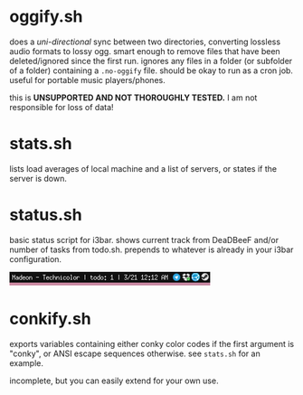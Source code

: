 # oggify.sh

does a *uni-directional* sync between two directories, converting lossless audio formats to lossy ogg. smart enough to remove files that have been deleted/ignored since the first run. ignores any files in a folder (or subfolder of a folder) containing a `.no-oggify` file. should be okay to run as a cron job. useful for portable music players/phones.

this is **UNSUPPORTED AND NOT THOROUGHLY TESTED.** I am not responsible for loss of data! 

# stats.sh

lists load averages of local machine and a list of servers, or states if the server is down.

# status.sh

basic status script for i3bar. shows current track from DeaDBeeF and/or number of tasks from todo.sh. prepends to whatever is already in your i3bar configuration.

![status screenshot](.images/status.png)

# conkify.sh

exports variables containing either conky color codes if the first argument is "conky", or ANSI escape sequences otherwise. see `stats.sh` for an example.

incomplete, but you can easily extend for your own use.
